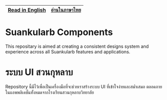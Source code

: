 | [Read in English](#suankularb-components) | [อ่านในภาษาไทย](#ระบบ-ui-สวนกุหลาบ) |
| ---- | ---- |

# Suankularb Components

This repositary is aimed at creating a consistent designs system and experience across all Suankularb features and applications.

# ระบบ UI สวนกุหลาบ

Repository นี้มีไว้เพื่อเป็นเครื่องมือที่จะช่วยเราสร้างระบบ UI ที่เข้าใจง่ายและสม่ำเสมอ ตลอดภายในแอพพลิเคชั่นทั้งหมดจากโรงเรียนสวนกุหลาบวิทยาลัย